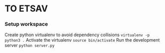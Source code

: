 # TO ETSAV

### Setup workspace
Create python virtualenv to avoid dependency collisions
`virtualenv -p python3 .`
Activate the virtualenv
`source bin/activate`
Run the development server
`python server.py`
